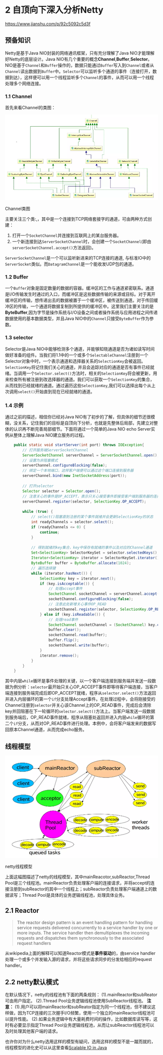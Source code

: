 # 2 自顶向下深入分析Netty

https://www.jianshu.com/p/92c5092c5d3f

## 预备知识

Netty是基于Java NIO封装的网络通讯框架，只有充分理解了Java NIO才能理解好Netty的底层设计。Java NIO有几个重要的概念**Channel**,**Buffer**,**Selector**。NIO是基于`Channel`和`Buffer`操作的，数据只能通过`Buffer`写入到`Channel`或者从`Channel`读出数据到`Buffer`中。`Selector`可以监听多个通道的事件（连接打开，数据到达），这样便可以用一个线程监听多个`Channel`的事件，从而可以用一个线程处理多个网络连接。

### 1.1 Channel

首先来看Channel的类图：



![img](./static/3288959-12d4175169a0c4bc.webp)

Channel类图


主要关注三个类:,，其中是一个连接到TCP网络套接字的通道，可由两种方式创建：

1. 打开一个`SocketChannel`并连接到互联网上的某台服务器。
2. 一个新连接到达`ServerSocketChannel`时，会创建一个`SocketChannel`(即由`serverSocketChannel.accept()`方法返回)。

`ServerSocketChannel`是一个可以监听新进来的TCP连接的通道, 与标准IO中的`ServerSocket`类似。而`DatagramChannel`是一个能收发UDP包的通道。

### 1.2 Buffer

一个`Buffer`对象是固定数量的数据的容器。缓冲区的工作与通道紧密联系。通道是I/O传输发生时通过的入口，而缓冲区是这些数据传输的来源或目标。对于离开缓冲区的传输，想传递出去的数据被置于一个缓冲区，被传送到通道。对于传回缓冲区的传输，一个通道将数据复制到所提供的缓冲区中。这里我们主要关注的是**ByteBuffer**,因为字节是操作系统与I/O设备之间或者操作系统与应用进程之间传递数据使用的基本数据类型，并且Java NIO中的`Channel`只接受`ByteBuffer`作为参数。

### 1.3 selector

Selector是Java NIO中能够检测多个通道，并能够知晓通道是否为诸如读写时间做好准备的组件。当我们将1.1中的一个或多个`SelectableChannel`注册到一个Selector对象中时，一个表示通道和选择器关系的`SelectionKey`会被返回。`SelectionKey`将记住我们关心的通道，并且会追踪对应的通道是否有事件已经就绪。当调用一个`Selector.select()`方法时，相关的`SelectionKey`将会被更新，用来检查所有被注册到改选择器的通道。我们可以获取一个`SelectionKey`的集合，从而找到已经就绪的通道。通过遍历这些`SelectionKey`,我们可以选择出每个从上次调用`select()`开始直到现在已经就绪的通道。

### 1.4 示例

通过之前的描述，相信你已经对Java NIO有了初步的了解，但具体的细节还很模糊，没关系，记住我们的目标是自顶向下分析，也就是先整体后局部，先建立对整体的认识再不断完善局部细节。下面将通过一个简单的Java NIO echo Server实例从整体上理解Java NIO建立服务的过程。

```java
    public static void startServer(int port) throws IOException{
        // 打开服务端ServerSocketChannel
        ServerSocketChannel serverChannel = ServerSocketChannel.open();
        // 设置为非阻塞模式
        serverChannel.configureBlocking(false); 
        // 绑定一个本地端口，这样客户端便可以通过这个端口连接到服务器
        serverChannel.bind(new InetSocketAddress(port));
        
        // 打开selector
        Selector selector = Selector.open(); 
        // 注意关心的事件是OP_ACCEPT，表示只关心接受事件即接受客户端到服务器的连接
        serverChannel.register(selector, SelectionKey.OP_ACCEPT);

        while (true) {
            // select()阻塞直到注册的某个事件就绪并会更新SelectionKey的状态
            int readyChannels = selector.select();
            if (readyChannels <= 0) {
                continue;
            }

            // 得到就绪的key集合，key中保存有就绪的事件以及对应的Channel通道
            Set<SelectionKey> SelectorKeySet = selector.selectedKeys();
            Iterator<SelectionKey> iterator = SelectorKeySet.iterator();
            ByteBuffer buffer = ByteBuffer.allocate(1024);
            // 遍历选择键
            while (iterator.hasNext()) {    
                SelectionKey key = iterator.next(); 
                if (key.isAcceptable()) {   
                    // 处理accept事件
                    SocketChannel socketChannel = serverChannel.accept();
                    socketChannel.configureBlocking(false);
                    // 注意此处新增关心事件OP_READ
                    socketChannel.register(selector, SelectionKey.OP_READ);
                } else if (key.isReadable()) {
                    // 处理read事件
                    SocketChannel socketChannel = (SocketChannel) key.channel();
                    buffer.clear();
                    socketChannel.read(buffer);
                    buffer.flip();
                    socketChannel.write(buffer);
                }
                iterator.remove();
            }
        }
    }
```

其中内层`while`循环是事件处理的关键，以一个客户端连接到服务端并发送一段数据为例分析：`selector`最开始只关心OP_ACCEPT事件即等待客户端连接，当客户端连接到服务端完成后即OP_ACCEPT就绪，程序从`selector.select()`方法返回并进入内层循环的第一个`if`分支处理Accept事件。在处理过程中，会将刚接受的Channel注册到`selector`并关心该Channel上的OP_READ事件，完成后会清除key并回阻塞在下一轮循环的`selector.select()`方法上。当客户端发送一段数据到服务端后，OP_READ事件就绪，程序从阻塞处返回并进入内层`while`循环的第二个`if`分支，从而对OP_READ事件进行处理。本例中，会将客户端发来的数据写回原本Channel通道，从而完成echo服务。



## 线程模型


![img](./static/3288959-bfd28bca8cefb156.webp)

netty线程模型

上面这幅图描述了netty的线程模型，其中mainReacotor,subReactor,Thread Pool是三个线程池。mainReactor负责处理客户端的连接请求，并将accept的连接注册到subReactor的其中一个线程上；subReactor负责处理客户端通道上的数据读写；Thread Pool是具体的业务逻辑线程池，处理具体业务。

## 2.1 Reactor

> The reactor design pattern is an event handling pattern for handling service requests delivered concurrently to a service handler by one or more inputs. The service handler then demultiplexes the incoming requests and dispatches them synchronously to the associated request handlers

从wikipedia上面的解释可以知道Reactor模式是**事件驱动**的，由service handler处理一个或多个并发输入源的请求，并将这些请求同步的分发给相应的request handler。

## 2.2 netty默认模式

在默认情况下，netty的线程池有下面的两条规则：
(1).mainReactor和subReator可由用户指定。
(2).Thread Pool业务逻辑线程池使用SubReactor线程池。
**注意：**
(1).用户可以将mainReactor和subReator指定为同一个线程池，但不建议这样做，因为TCP连接的三次握手I/O频繁，使用一个独立的mainReactor线程池可以提升性能。
(2).如果业务逻辑中有大量耗费时间的操作，比如数据库读写等，这时有必要显示指定Thread Pool业务逻辑线程池，从而让subReactor线程池可以及时处理其他客户端的请求。

也许你对为什么netty选用这样的模型有疑问，选用这样的模型不是一蹴而就的，线程模型的进化史可以从这里查看[Scalable IO in Java](https://link.jianshu.com/?t=http://gee.cs.oswego.edu/dl/cpjslides/nio.pdf)



## 